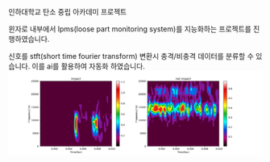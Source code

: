 인하대학교 탄소 중립 아카데미 프로젝트

윈자로 내부에서 lpms(loose part monitoring system)를 지능화하는 프로젝트를 진행하였습니다.

신호를 stft(short time fourier transform) 변환시 충격/비충격 데이터를 분류할 수 있습니다. 이를 ai를 활용하여 자동화 하였습니다. 
![ex_screenshot](impact_vs_not_impact.png)